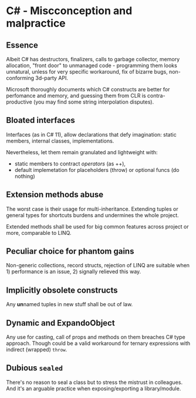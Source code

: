 # C# - Miscconception and malpractice

## Essence 

Albeit C# has destructors, finalizers, calls to garbage collector, memory allocation, "front door" to unmanaged code - 
programming them looks unnatural, unless for very specific workaround, fix of bizarre bugs, non-conforming 3d-party API.

Microsoft thoroughly documents which C# constructs are better for perfomance and memory, and guessing them from CLR is contra-productive (you may find some string interpolation disputes).

## Bloated interfaces

Interfaces (as in C#&nbsp;11), allow declarations that defy imagination: static members, internal classes, implementations.

Nevertheless, let them remain granulated and lightweight with:

+ static members to contract _operators_ (as ++),
+ default implemetation for placeholders (throw) or optional funcs (do nothing)

## Extension methods abuse

The worst case is their usage for multi-inheritance. Extending tuples or general types for shortcuts burdens and undermines the whole project.

Extended methods shall be used for big common features across project or more, comparable to LINQ.

## Peculiar choice for phantom gains

Non-generic collections, record structs, rejection of LINQ are suitable when 1) performance is an issue, 2) signally relieved this way.

## Implicitly obsolete constructs

Any **un**named tuples in new stuff shall be out of law.

## Dynamic and ExpandoObject

Any use for casting, call of props and methods on them breaches C# type approach. Though could be a valid workaround for ternary expressions with indirect (wrapped) `throw`.

## Dubious `sealed`

There's no reason to seal a class but to stress the mistrust in colleagues. And it's an arguable practice when exposing/exporting a library/module.


